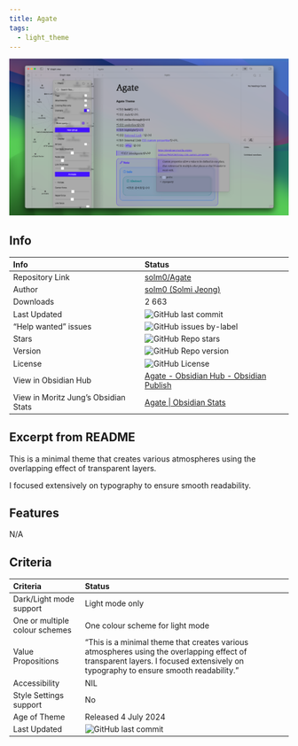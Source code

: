 ```yaml
---
title: Agate
tags:
  - light_theme
---
```


![Agate Theme Screenshot](https://raw.githubusercontent.com/solm0/Agate/refs/heads/main/img-00.png)

## Info

| Info                                 | Status                                                                                                                                                                                               |
| :----------------------------------- | :--------------------------------------------------------------------------------------------------------------------------------------------------------------------------------------------------- |
| Repository Link                      | [solm0/Agate](https://github.com/solm0/Agate)                                                                                                                                                        |
| Author                               | [solm0 (Solmi Jeong)](https://github.com/solm0)                                                                                                                                                      |
| Downloads                            | 2 663                                                                                                                                                                                                |
| Last Updated                         | ![GitHub last commit](https://img.shields.io/github/last-commit/solm0/Agate?color=573E7A&amp;label=last%20update&amp;logo=github&amp;style=for-the-badge) |
| “Help wanted” issues                 | ![GitHub issues by-label](https://img.shields.io/github/issues/solm0/Agate/help%20wanted?color=573E7A&amp;logo=github&amp;style=for-the-badge)            |
| Stars                                | ![GitHub Repo stars](https://img.shields.io/github/stars/solm0/Agate?color=573E7A&amp;logo=github&amp;style=for-the-badge)                                |
| Version                              | ![GitHub Repo version](https://img.shields.io/github/v/release/solm0/Agate?color=573E7A&amp;logo=github&amp;style=for-the-badge&sort=semver)              |
| License                              | ![GitHub License](https://img.shields.io/github/license/solm0/Agate?style=for-the-badge)                                                                   |
| View in Obsidian Hub                 | [Agate \- Obsidian Hub \- Obsidian Publish](https://publish.obsidian.md/hub/02+-+Community+Expansions/02.05+All+Community+Expansions/Themes/Agate)                                                   |
| View in Moritz Jung’s Obsidian Stats | [Agate \| Obsidian Stats](https://www.moritzjung.dev/obsidian-stats/themes/agate/)                                                                                                                   |

## Excerpt from README

This is a minimal theme that creates various atmospheres using the overlapping effect of transparent layers.

I focused extensively on typography to ensure smooth readability.

## Features

N/A

## Criteria

| Criteria                       | Status                                                                                                                                                                                               |
| :----------------------------- | :--------------------------------------------------------------------------------------------------------------------------------------------------------------------------------------------------- |
| Dark/Light mode support        | Light mode only                                                                                                                                                                                      |
| One or multiple colour schemes | One colour scheme for light mode                                                                                                                                                                     |
| Value Propositions             | “This is a minimal theme that creates various atmospheres using the overlapping effect of transparent layers. I focused extensively on typography to ensure smooth readability.”                     |
| Accessibility                  | NIL                                                                                                                                                                                                  |
| Style Settings support         | No                                                                                                                                                                                                   |
| Age of Theme                   | Released 4 July 2024                                                                                                                                                                                 |
| Last Updated                   | ![GitHub last commit](https://img.shields.io/github/last-commit/solm0/Agate?color=573E7A&amp;label=last%20update&amp;logo=github&amp;style=for-the-badge) |

